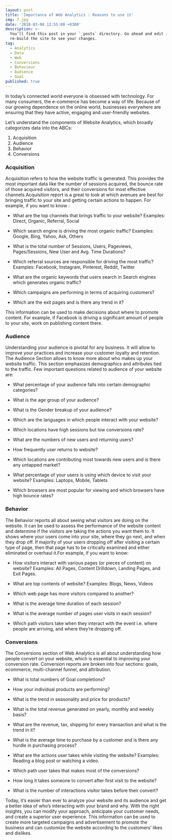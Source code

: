 ```yaml
---
layout: post
title: 'Importance of Web Analytics : Reasons to use it'
img: 7.jpg
date: '2018-03-08 12:55:00 +0300'
description: >-
  You’ll find this post in your `_posts` directory. Go ahead and edit it and
  re-build the site to see your changes.
tag:
  - Analytics
  - Data
  - Web
  - Conversions
  - Behaviour
  - Audience
  - Goal
published: true
---
```


In today’s connected world everyone is obsessed with technology. For many consumers, the e-commerce has become a way of life. Because of our growing dependence on the online world, businesses everywhere are ensuring that they have active, engaging and user-friendly websites.

Let’s understand the components of Website Analytics, which broadly categorizes data into the ABCs:
1. Acquisition
2. Audience
3. Behavior
4. Conversions

### Acquisition

Acquisition refers to how the website traffic is generated. This provides the most important data like the number of sessions acquired, the bounce rate of those acquired visitors, and their conversions for most effective channels.Acquisition report is a great to look at which avenues are best for bringing traffic to your site and getting certain actions to happen. For example, if you want to know :

- What are the top channels that brings traffic to your website? Examples: Direct, Organic, Referral, Social

- Which search engine is driving the most organic traffic? Examples: Google, Bing, Yahoo, Ask, Others

- What is the total number of Sessions, Users, Pageviews, Pages/Sessions, New User and Avg. Time Durations?

- Which referral sources are responsible for driving the most traffic? Examples: Facebook, Instagram, Pinterest, Reddit, Twitter 

- What are the organic keywords that users search in Search engines which generates organic traffic?

- Which campaigns are performing in terms of acquiring customers?

- Which are the exit pages and is there any trend in it?

This information can be used to make decisions about where to promote content. For example, if Facebook is driving a significant amount of people to your site, work on publishing content there. 

### Audience

Understanding your audience is pivotal for any business. It will allow to improve your practices and increase your customer loyalty and retention. The Audience Section allows to know more about who makes up your website traffic. This section emphasizes demographics and attributes tied to the traffic. 
Few important questions related to audience of your website are:

- What percentage of your audience falls into certain demographic categories?

- What is the age group of your audience?

- What is the Gender breakup of your audience?

- Which are the languages in which people interact with your website?

- Which locations have high sessions but low conversions rate?

- What are the numbers of new users and returning users?

- How frequently user returns to website?

- Which locations are contributing most towards new users and is there any untapped market?

- What percentage of your users is using which device to visit your website? Examples: Laptops, Mobile, Tablets

- Which browsers are most popular for viewing and which browsers have high bounce rates?

### Behavior
The Behavior reports all about seeing what visitors are doing on the website. It can be used to assess the performance of the website content and determine if the visitors are taking the actions you want them to. It shows where your users come into your site, where they go next, and when they drop off. If majority of your users dropping off after visiting a certain type of page, then that page has to be critically examined and either eliminated or overhaul it.For example, if you want to know: 

- How visitors interact with various pages (or pieces of content) on website? Examples: All Pages, Content Drilldown, Landing Pages, and Exit Pages.

- What are top contents of website? Examples: Blogs, News, Videos

- Which web page has more visitors compared to another?

- What is the average time duration of each session?

- What is the average number of pages user visits in each session?

- Which path visitors take when they interact with the event i.e. where people are arriving, and where they’re dropping off.

### Conversions

The Conversions section of Web Analytics is all about understanding how people convert on your website, which is essential to improving your conversion rate. Conversion reports are broken into four sections: goals, ecommerce, multi-channel funnel, and attribution.

- What is total numbers of Goal completions?

- How your individual products are performing?

- What is the trend in seasonality and price for products?

- What is the total revenue generated on yearly, monthly and weekly basis?

- What are the revenue, tax, shipping for every transaction and what is the trend in it?

- What is the average time to purchase by a customer and is there any hurdle in purchasing process?

- What are the actions user takes while visiting the website? Examples: Reading a blog post or watching a video.

- Which path user takes that makes most of the conversions?

- How long it takes someone to convert after first visit to the website?

- What is the number of interactions visitor takes before their convert?

Today, it’s easier than ever to analyze your website and its audience and get a better idea of who’s interacting with your brand and why. With the right insights, you can modify your approach, anticipate your customer needs, and create a superior user experience. This information can be used to create more targeted campaigns and advertisement to promote the business and can customize the website according to the customers’ likes and dislikes.
